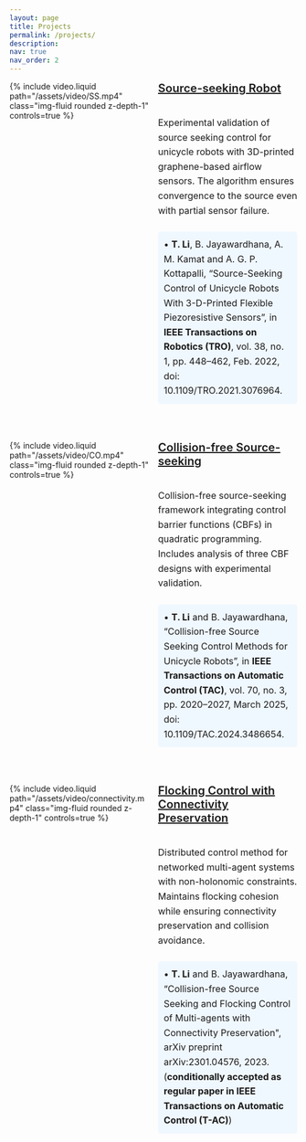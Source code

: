 ```yaml
---
layout: page
title: Projects
permalink: /projects/
description:
nav: true
nav_order: 2
---
```


<style>
/* 全局容器样式 */
.container {
  max-width: 900px;     /* 设置页面最大宽度 */
  margin: 0 auto;        /* 左右居中 */
/*  padding: 20px 30px;    /* 内边距（可根据需要调整） */*/
/*  box-sizing: border-box;*/
}

/* Flex 容器样式 */
.project-container {
  display: flex;
  align-items: stretch;
  gap: 1rem;
  margin-bottom: 3rem;   /* 每组之间添加间隔 */
}

/* 视频与文本区域 */
.project-video,
.project-text {
  flex: 1;
  min-width: 0;
}

/* 视频样式 */
.project-video video {
  width: 100%;
/*  height: 100%;*/
  object-fit: cover;
/*  border-radius: 2px;*/
}

/* 文本排版 */
.project-text {
  display: flex;
  flex-direction: column;
  justify-content: center;
}

.project-text h3 {
  margin-top: 0;
  font-size: 1.25rem;
  font-weight: 600;
  color: #00539C;
}

.project-text p {
  font-size: 1rem;
  line-height: 1.6;
}

/* 参考信息块 */
.reference {
  background-color: #f0f8ff;
  padding: 10px;
  border-radius: 5px;
  margin-top: 0.5rem;
  font-size: 0.95rem;
}

/* 响应式：小屏幕下改为竖排 */
@media (max-width: 768px) {
  .project-container {
    flex-direction: column;
  }

  .project-video video {
    height: auto;
  }

  .container {
    padding: 10px 15px; /* 减小内边距 */
  }
}
</style>

<div class="container">

  <!-- 第一个项目 -->
  <div class="project-container">
    <div class="project-video">
      {% include video.liquid path="/assets/video/SS.mp4" class="img-fluid rounded z-depth-1" controls=true %}
    </div>
    <div class="project-text">
      <h3>
        <a href="https://ieeexplore.ieee.org/stamp/stamp.jsp?tp=&arnumber=9458274&tag=1">Source-seeking Robot</a>
      </h3>
      <p>
        Experimental validation of source seeking control for unicycle robots with 3D-printed graphene-based airflow sensors. The algorithm ensures convergence to the source even with partial sensor failure.
      </p>
      <p class="reference">
        • <strong>T. Li</strong>, B. Jayawardhana, A. M. Kamat and A. G. P. Kottapalli, “Source-Seeking Control of Unicycle Robots With 3-D-Printed Flexible Piezoresistive Sensors”, in <strong>IEEE Transactions on Robotics (TRO)</strong>, vol. 38, no. 1, pp. 448–462, Feb. 2022, doi: 10.1109/TRO.2021.3076964.
      </p>
    </div>
  </div>

  <!-- 第二个项目 -->
  <div class="project-container">
    <div class="project-video">
      {% include video.liquid path="/assets/video/CO.mp4" class="img-fluid rounded z-depth-1" controls=true %}
    </div>
    <div class="project-text">
      <h3>
        <a href="https://ieeexplore.ieee.org/document/10735338">Collision-free Source-seeking</a>
      </h3>
      <p>
        Collision-free source-seeking framework integrating control barrier functions (CBFs) in quadratic programming. Includes analysis of three CBF designs with experimental validation.
      </p>
      <p class="reference">
        •  <strong>T. Li</strong> and B. Jayawardhana, “Collision-free Source Seeking Control Methods for Unicycle Robots”, in <strong>IEEE Transactions on Automatic Control (TAC)</strong>, vol. 70, no. 3, pp. 2020–2027, March 2025, doi: 10.1109/TAC.2024.3486654.
      </p>
    </div>
  </div>

  <!-- 第三个项目 -->
  <div class="project-container">
    <div class="project-video">
      {% include video.liquid path="/assets/video/connectivity.mp4" class="img-fluid rounded z-depth-1" controls=true %}
    </div>
    <div class="project-text">
      <h3>
        <a href="https://arxiv.org/pdf/2301.04576.pdf">Flocking Control with Connectivity Preservation</a>
      </h3>
      <p>
        Distributed control method for networked multi-agent systems with non-holonomic constraints. Maintains flocking cohesion while ensuring connectivity preservation and collision avoidance.
      </p>
      <p class="reference">
        • <strong>T. Li</strong> and B. Jayawardhana, “Collision-free Source Seeking and Flocking Control of Multi-agents with Connectivity Preservation", arXiv preprint arXiv:2301.04576, 2023. (<strong>conditionally accepted as regular paper in IEEE Transactions on Automatic Control (T-AC)</strong>)
      </p>
    </div>
  </div>

</div>
